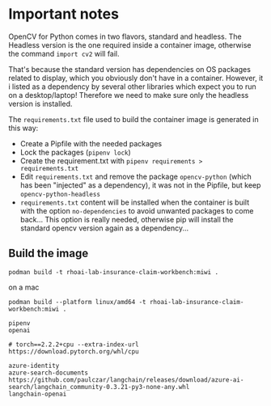 # Important notes

OpenCV for Python comes in two flavors, standard and headless. The Headless version is the one required inside a container image, otherwise the command `import cv2`  will fail.

That's because the standard version has dependencies on OS packages related to display, which you obviously don't have in a container. However, it i listed as a dependency by several other libraries which expect you to run on a desktop/laptop! Therefore we need to make sure only the headless version is installed.

The `requirements.txt` file used to build the container image is generated in this way:

- Create a Pipfile with the needed packages
- Lock the packages (`pipenv lock`)
- Create the requirement.txt with `pipenv requirements > requirements.txt`
- Edit `requirements.txt` and remove the package `opencv-python` (which has been "injected" as a dependency), it was not in the Pipfile, but keep `opencv-python-headless`
- `requirements.txt` content will be installed when the container is built with the option `no-dependencies` to avoid unwanted packages to come back... This option is really needed, otherwise pip will install the standard opencv version again as a dependency...

## Build the image

`podman build -t rhoai-lab-insurance-claim-workbench:miwi .`

on a mac

`podman build --platform linux/amd64 -t rhoai-lab-insurance-claim-workbench:miwi .`



```
pipenv
openai

# torch==2.2.2+cpu --extra-index-url https://download.pytorch.org/whl/cpu

azure-identity
azure-search-documents
https://github.com/paulczar/langchain/releases/download/azure-ai-search/langchain_community-0.3.21-py3-none-any.whl
langchain-openai
```